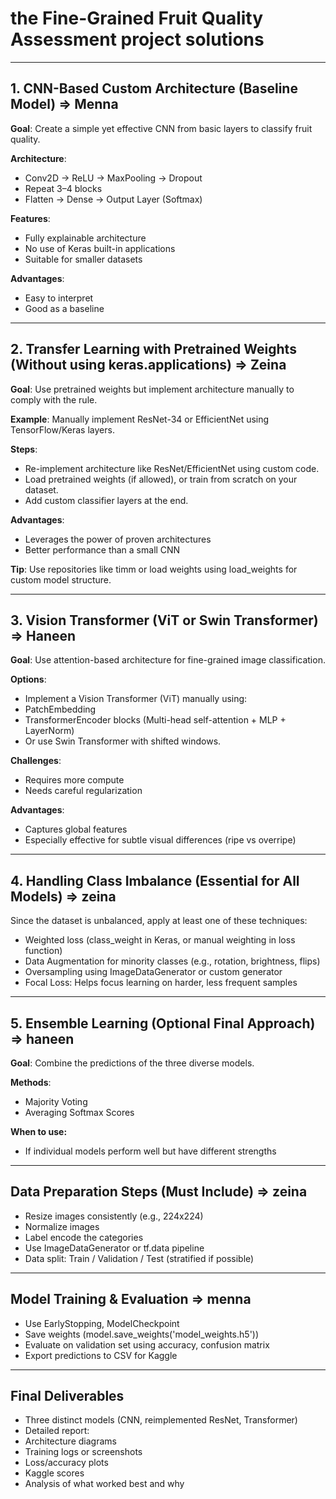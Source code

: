 # the Fine-Grained Fruit Quality Assessment project solutions
---

## 1. CNN-Based Custom Architecture (Baseline Model) => Menna

**Goal**: Create a simple yet effective CNN from basic layers to classify fruit quality.

**Architecture**:
-	Conv2D → ReLU → MaxPooling → Dropout
-	Repeat 3–4 blocks
-	Flatten → Dense → Output Layer (Softmax)

**Features**:
-	Fully explainable architecture
-	No use of Keras built-in applications
-	Suitable for smaller datasets

**Advantages**:
-	Easy to interpret
-	Good as a baseline

---

## 2. Transfer Learning with Pretrained Weights (Without using keras.applications) => Zeina

**Goal**: Use pretrained weights but implement architecture manually to comply with the rule.

**Example**: Manually implement ResNet-34 or EfficientNet using TensorFlow/Keras layers.

**Steps**:
-	Re-implement architecture like ResNet/EfficientNet using custom code.
-	Load pretrained weights (if allowed), or train from scratch on your dataset.
-	Add custom classifier layers at the end.

**Advantages**:
-	Leverages the power of proven architectures
-	Better performance than a small CNN

**Tip**: Use repositories like timm or load weights using load_weights for custom model structure.

---

## 3. Vision Transformer (ViT or Swin Transformer) => Haneen

**Goal**: Use attention-based architecture for fine-grained image classification.

**Options**:
-	Implement a Vision Transformer (ViT) manually using:
-	PatchEmbedding
-	TransformerEncoder blocks (Multi-head self-attention + MLP + LayerNorm)
-	Or use Swin Transformer with shifted windows.

**Challenges**:
-	Requires more compute
-	Needs careful regularization

**Advantages**:
-	Captures global features
-	Especially effective for subtle visual differences (ripe vs overripe)

---

## 4. Handling Class Imbalance (Essential for All Models) => zeina

Since the dataset is unbalanced, apply at least one of these techniques:
- Weighted loss (class_weight in Keras, or manual weighting in loss function)
-	Data Augmentation for minority classes (e.g., rotation, brightness, flips)
-	Oversampling using ImageDataGenerator or custom generator
-	Focal Loss: Helps focus learning on harder, less frequent samples

---

## 5. Ensemble Learning (Optional Final Approach) => haneen

**Goal**: Combine the predictions of the three diverse models.

**Methods**:
-	Majority Voting
-	Averaging Softmax Scores

**When to use:**
-	If individual models perform well but have different strengths

---

## Data Preparation Steps (Must Include) => zeina
-	Resize images consistently (e.g., 224x224)
-	Normalize images
-	Label encode the categories
-	Use ImageDataGenerator or tf.data pipeline
-	Data split: Train / Validation / Test (stratified if possible)

---

## Model Training & Evaluation => menna
-	Use EarlyStopping, ModelCheckpoint
-	Save weights (model.save_weights('model_weights.h5'))
-	Evaluate on validation set using accuracy, confusion matrix
-	Export predictions to CSV for Kaggle

---

## Final Deliverables
-	Three distinct models (CNN, reimplemented ResNet, Transformer)
-	Detailed report:
-	Architecture diagrams
-	Training logs or screenshots
-	Loss/accuracy plots
-	Kaggle scores
-	Analysis of what worked best and why
